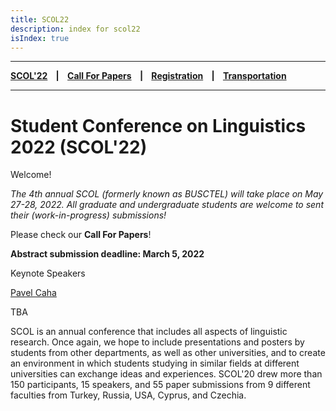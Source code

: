 ```yaml
---
title: SCOL22
description: index for scol22
isIndex: true
---
```


---

**[SCOL'22][scol22] ‎ ‎ ‎ | ‎ ‎ ‎ [Call For Papers][cfp] ‎ ‎ ‎ | ‎ ‎ ‎ [Registration][reg] ‎ ‎ ‎ | ‎ ‎ ‎ [Transportation][tp]**

---

# Student Conference on Linguistics 2022 (SCOL'22)

Welcome!

*The 4th annual SCOL (formerly known as BUSCTEL) will take place on May 27-28, 2022. All graduate and undergraduate students are welcome to sent their (work-in-progress) submissions!*

Please check our **Call For Papers**!

**Abstract submission deadline: March 5, 2022**



Keynote Speakers

[Pavel Caha](https://www.muni.cz/en/people/53172-pavel-caha/cv)

TBA

SCOL is an annual conference that includes all aspects of linguistic research. Once again, we hope to include presentations and posters by students from other departments, as well as other universities, and to create an environment in which students studying in similar fields at different universities can exchange ideas and experiences. SCOL'20 drew more than 150 participants, 15 speakers, and 55 paper submissions from 9 different faculties from Turkey, Russia, USA, Cyprus, and Czechia.

[tp]: /callforpapers/index.md
[reg]: /registration/index.md
[scol22]: index.md
[cfp]: /transportation/index.md